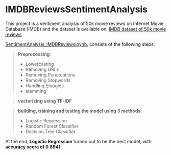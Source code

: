 # IMDBReviewsSentimentAnalysis

This project is a sentiment analysis of 50k movie reviews on Internet Movie Database (IMDB) and the dataset is available on: [IMDB dataset of 50k movie reviews](https://www.kaggle.com/datasets/lakshmi25npathi/imdb-dataset-of-50k-movie-reviews)

[SentimentAnalysis_IMDBReviewsipynb.](https://github.com/AnitaSoroush/IMDBReviewsSentimentAnalysis/blob/main/SentimentAnalysis_IMDBReviews.ipynb) consists of the following steps:

> **Preprocessing**: 
> - Lowercasting
> - Removing URLs
> - Removing Punctuations
> - Removing Stopwords
> - Handling Emogies
> - stemming

> **vectorizing using TF-IDF**

> **building, training and testing the model using 3 methods**:
> - Logistic Regression
> - Random Forest Classifier
> - Decision Tree Classifier

At the end, **Logistic Regression** turned out to be the best model, with **accuracy score of 0.8941**
